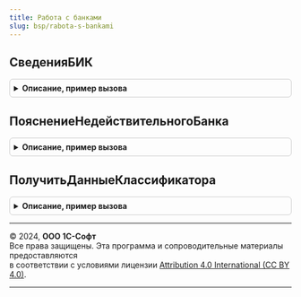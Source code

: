 ```yaml
---
title: Работа с банками
slug: bsp/rabota-s-bankami
---
```



## СведенияБИК
<details style="margin: 1em 0; padding: 0.5em; border: 1px solid #ccc; border-radius: 6px;">

<summary style="font-weight: bold; cursor: pointer;">Описание, пример вызова</summary>

```bsl

// Предоставляет данные из Справочника БИК.
//
// Параметры:
//  БИК      - Строка - банковский идентификационный код.
//  КоррСчет - Строка - корреспондентский счет банка.
//  ТолькоАктуальные - Булево - если Истина, то в результат поиска включаются только действующих участники расчетов.
//
// Возвращаемое значение:
//  ТаблицаЗначений:
//   * Ссылка - СправочникСсылка.КлассификаторБанков
//   * БИК - Строка
//   * КоррСчет - Строка
//   * Наименование - Строка
//   * Город - Строка
//   * Адрес- Строка
//   * Телефоны - Строка
//   * ИНН - Строка
//   * ДеятельностьПрекращена - Булево
//   * СВИФТБИК - Строка
//   * МеждународноеНаименование - Строка
//   * ГородМеждународный - Строка
//   * АдресМеждународный - Строка
//   * Страна - Строка, СправочникСсылка.СтраныМира
//   * БИКРКЦ - Строка
//   * НаименованиеРКЦ - Строка
//   * КоррСчетРКЦ - Строка
//   * ГородРКЦ - Строка
//   * АдресРКЦ - Строка
//   * ИННРКЦ - Строка
//
Функция СведенияБИК(Знач БИК, Знач КоррСчет = Неопределено, ТолькоАктуальные = Истина) Экспорт
```

Пример вызова
```bsl
Результат = РаботаСБанками.СведенияБИК(БИК, КоррСчет, ТолькоАктуальные);
```
</details>

## ПояснениеНедействительногоБанка
<details style="margin: 1em 0; padding: 0.5em; border: 1px solid #ccc; border-radius: 6px;">

<summary style="font-weight: bold; cursor: pointer;">Описание, пример вызова</summary>

```bsl

// Возвращает текстовое описание причины, по которой банк отмечен как недействительный.
//
// Параметры:
//  Банк - СправочникСсылка.КлассификаторБанков - банк, для которого необходимо получить текст пояснения.
//
// Возвращаемое значение:
//  ФорматированнаяСтрока - пояснение.
//
Функция ПояснениеНедействительногоБанка(Банк) Экспорт
```

Пример вызова
```bsl
Результат = РаботаСБанками.ПояснениеНедействительногоБанка(Банк) 
```
</details>

## ПолучитьДанныеКлассификатора
<details style="margin: 1em 0; padding: 0.5em; border: 1px solid #ccc; border-radius: 6px;">

<summary style="font-weight: bold; cursor: pointer;">Описание, пример вызова</summary>

```bsl

// Устарела. Следует использовать СведенияБИК.
// Получает данные из справочника КлассификаторБанков по значениям БИК и корреспондентского счета банка.
//
// Параметры:
//  БИК          - Строка - банковский идентификационный код.
//  КоррСчет     - Строка - корреспондентский счет банка.
//  ЗаписьОБанке - СправочникСсылка
//               - Строка - (возвращаемый) найденный банк.
//
Процедура ПолучитьДанныеКлассификатора(БИК = "", КоррСчет = "", ЗаписьОБанке = "") Экспорт
```

Пример вызова
```bsl
РаботаСБанками.ПолучитьДанныеКлассификатора(БИК, КоррСчет, ЗаписьОБанке);
```
</details>

---

© 2024, **ООО 1С-Софт**  
Все права защищены. Эта программа и сопроводительные материалы предоставляются  
в соответствии с условиями лицензии [Attribution 4.0 International (CC BY 4.0)](https://creativecommons.org/licenses/by/4.0/legalcode).

---
